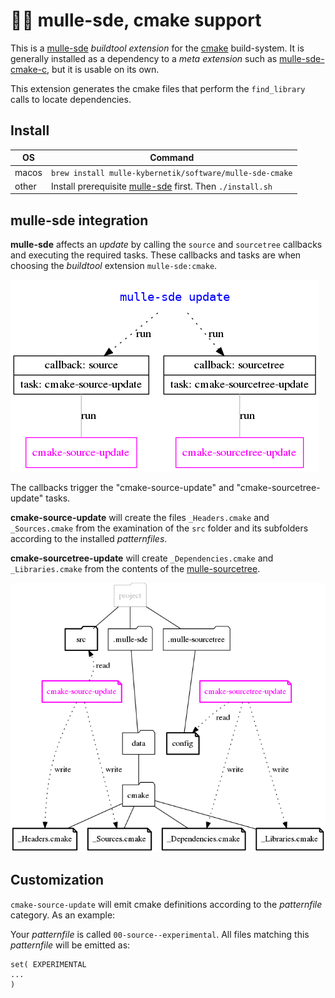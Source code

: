 # 🏋🏼 mulle-sde, cmake support

This is a [mulle-sde](//github.com/mulle-sde/mulle-sde) *buildtool extension*
for the [cmake](//cmake.org) build-system.
It is generally installed as a dependency to a *meta extension* such as
[mulle-sde-cmake-c](//github.com/mulle-sde/mulle-sde-cmake-c), but it is usable
on its own.

This extension generates the cmake files that perform the `find_library`
calls to locate dependencies.

## Install

OS          | Command
------------|------------------------------------
macos       | `brew install mulle-kybernetik/software/mulle-sde-cmake`
other       | Install prerequisite [mulle-sde](//github.com/mulle-sde/mulle-sde) first. Then `./install.sh`


## mulle-sde integration

**mulle-sde** affects an *update* by calling the `source` and `sourcetree`
callbacks and executing the required tasks. These callbacks and tasks are when
choosing the *buildtool* extension `mulle-sde:cmake`.

![](dox/mulle-sde-update.png)

The callbacks trigger the "cmake-source-update" and "cmake-sourcetree-update"
tasks. 

**cmake-source-update** will create the files `_Headers.cmake`
and `_Sources.cmake` from the examination of the `src` folder and its
subfolders according to the installed *patternfiles*.

**cmake-sourcetree-update** will create `_Dependencies.cmake`
and `_Libraries.cmake` from the contents of the
[mulle-sourcetree](/mulle-sde/mulle-sourcetree).


![](dox/mulle-sde-update-fs.png)


## Customization

`cmake-source-update` will emit cmake definitions according to the
*patternfile* category. As an example:

Your *patternfile* is called `00-source--experimental`. All files matching
this *patternfile* will be emitted as:

```
set( EXPERIMENTAL
...
)
```
